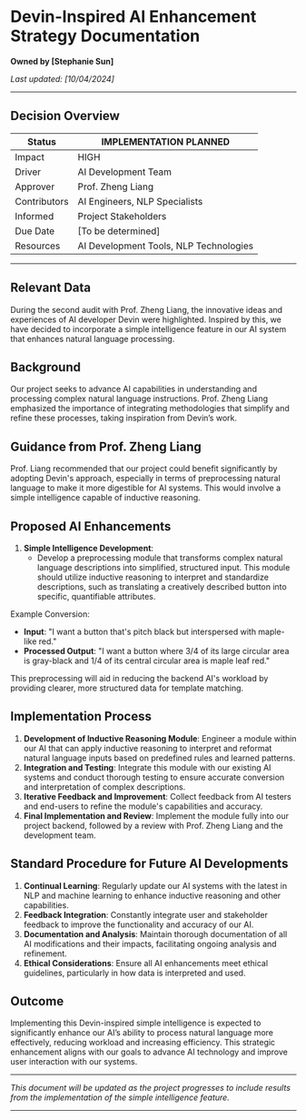 # Devin-Inspired AI Enhancement Strategy Documentation

**Owned by [Stephanie Sun]**

_Last updated: [10/04/2024]_

---

## Decision Overview

| Status       | IMPLEMENTATION PLANNED                 |
| ------------ | -------------------------------------- |
| Impact       | HIGH                                   |
| Driver       | AI Development Team                    |
| Approver     | Prof. Zheng Liang                      |
| Contributors | AI Engineers, NLP Specialists          |
| Informed     | Project Stakeholders                   |
| Due Date     | [To be determined]                     |
| Resources    | AI Development Tools, NLP Technologies |

---

## Relevant Data

During the second audit with Prof. Zheng Liang, the innovative ideas and experiences of AI developer Devin were highlighted. Inspired by this, we have decided to incorporate a simple intelligence feature in our AI system that enhances natural language processing.

## Background

Our project seeks to advance AI capabilities in understanding and processing complex natural language instructions. Prof. Zheng Liang emphasized the importance of integrating methodologies that simplify and refine these processes, taking inspiration from Devin’s work.

## Guidance from Prof. Zheng Liang

Prof. Liang recommended that our project could benefit significantly by adopting Devin's approach, especially in terms of preprocessing natural language to make it more digestible for AI systems. This would involve a simple intelligence capable of inductive reasoning.

## Proposed AI Enhancements

1. **Simple Intelligence Development**:
   - Develop a preprocessing module that transforms complex natural language descriptions into simplified, structured input. This module should utilize inductive reasoning to interpret and standardize descriptions, such as translating a creatively described button into specific, quantifiable attributes.

Example Conversion:
- **Input**: "I want a button that's pitch black but interspersed with maple-like red."
- **Processed Output**: "I want a button where 3/4 of its large circular area is gray-black and 1/4 of its central circular area is maple leaf red."

This preprocessing will aid in reducing the backend AI's workload by providing clearer, more structured data for template matching.

## Implementation Process

1. **Development of Inductive Reasoning Module**: Engineer a module within our AI that can apply inductive reasoning to interpret and reformat natural language inputs based on predefined rules and learned patterns.
2. **Integration and Testing**: Integrate this module with our existing AI systems and conduct thorough testing to ensure accurate conversion and interpretation of complex descriptions.
3. **Iterative Feedback and Improvement**: Collect feedback from AI testers and end-users to refine the module's capabilities and accuracy.
4. **Final Implementation and Review**: Implement the module fully into our project backend, followed by a review with Prof. Zheng Liang and the development team.

## Standard Procedure for Future AI Developments

1. **Continual Learning**: Regularly update our AI systems with the latest in NLP and machine learning to enhance inductive reasoning and other capabilities.
2. **Feedback Integration**: Constantly integrate user and stakeholder feedback to improve the functionality and accuracy of our AI.
3. **Documentation and Analysis**: Maintain thorough documentation of all AI modifications and their impacts, facilitating ongoing analysis and refinement.
4. **Ethical Considerations**: Ensure all AI enhancements meet ethical guidelines, particularly in how data is interpreted and used.

## Outcome

Implementing this Devin-inspired simple intelligence is expected to significantly enhance our AI’s ability to process natural language more effectively, reducing workload and increasing efficiency. This strategic enhancement aligns with our goals to advance AI technology and improve user interaction with our systems.

---

*This document will be updated as the project progresses to include results from the implementation of the simple intelligence feature.*

---
